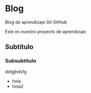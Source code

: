 # Blog
Blog de aprendizaje Git GitHub

Este es nuestro proyecto de aprendizaje

## Subtítulo

### Subsubtítulo
dsfgjhdsfg

- hola
- hola2
